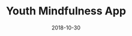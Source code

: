 ---
title: Youth Mindfulness App
date: '2018-10-30'
area: inprogress
subdomain: Mental Health
status: Design
authors:
  - authorimage: /images/uploads/gunning.jpg
    authorname: 'Faith Gunning, PhD'
    authorrole: Principal Investigator
  - authorimage: /images/uploads/falk.jpg
    authorname: 'Avital Falk, PhD'
    authorrole: Co-Investigator
  - authorimage: /images/uploads/jones.jpg
    authorname: 'Rebecca M. Jones, PhD'
    authorrole: Co-Investigator
summary: >-
  Test the effectiveness of a mindfulness app among youth 13-22 years old. This will be a three arm trial leveraging gamification and supportive social incentives approaches.
results:
  - result:
features:
  - feature: Device integrations
  - feature: 2-way texting
  - feature: Social incentives
spotlight: false
pubs:
condition: Hypertension
intervention: Wearables & remote monitoring
outcome: Increased physical activity
dedicatedpage: false
label: Standard of Care 
image: /images/uploads/hsm.01.jpg
---